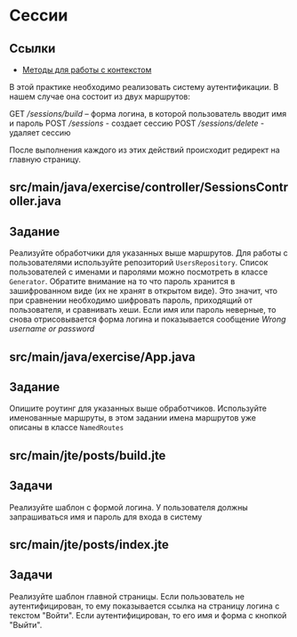 # Сессии

## Ссылки

* [Методы для работы с контекстом](https://javalin.io/documentation#context)

В этой практике необходимо реализовать систему аутентификации. В нашем случае она состоит из двух маршрутов:

GET */sessions/build* – форма логина, в которой пользователь вводит имя и пароль
POST */sessions* - создает сессию
POST */sessions/delete* - удаляет сессию

После выполнения каждого из этих действий происходит редирект на главную страницу.

## src/main/java/exercise/controller/SessionsController.java

## Задание

Реализуйте обработчики для указанных выше маршрутов. Для работы с пользователями используйте репозиторий `UsersRepository`. Список пользователей с именами и паролями можно посмотреть в классе `Generator`. Обратите внимание на то что пароль хранится в зашифрованном виде (их не хранят в открытом виде). Это значит, что при сравнении необходимо шифровать пароль, приходящий от пользователя, и сравнивать хеши.
Если имя или пароль неверные, то снова отрисовывается форма логина и показывается сообщение *Wrong username or password*

## src/main/java/exercise/App.java

## Задание

Опишите роутинг для указанных выше обработчиков. Используйте именованные маршруты, в этом задании имена маршрутов уже описаны в классе `NamedRoutes`

## src/main/jte/posts/build.jte

## Задачи

Реализуйте шаблон с формой логина. У пользователя должны запрашиваться имя и пароль для входа в систему

## src/main/jte/posts/index.jte

## Задачи

Реализуйте шаблон главной страницы. Если пользователь не аутентифицирован, то ему показывается ссылка на страницу логина с текстом "Войти". Если аутентифицирован, то его имя и форма с кнопкой "Выйти".

